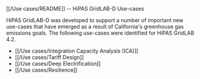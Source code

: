 [[/Use cases/README]] -- HiPAS GridLAB-D Use-cases

HiPAS GridLAB-D was developed to support a number of important new use-cases that have emerged as a result of California's greenhouse gas emissions goals. The following use-cases were identified for HiPAS GridLAB 4.2.

* [[/Use cases/Integration Capacity Analysis (ICA)]]
* [[/Use cases/Tariff Design]]
* [[/Use cases/Deep Electrification]]
* [[/Use cases/Resilience]]

